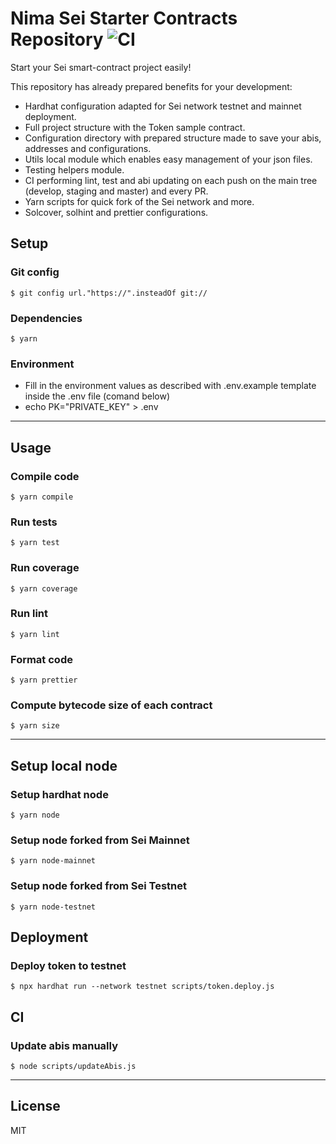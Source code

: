 # Nima Sei Starter Contracts Repository ![CI](https://github.com/NIMA-Enterprises/solidity-boilerplate/actions/workflows/ci.yml/badge.svg)
Start your Sei smart-contract project easily!

This repository has already prepared benefits for your development:

- Hardhat configuration adapted for Sei network testnet and mainnet deployment.
- Full project structure with the Token sample contract.
- Configuration directory with prepared structure made to save your abis, addresses and configurations.
- Utils local module which enables easy management of your json files.
- Testing helpers module.
- CI performing lint, test and abi updating on each push on the main tree (develop, staging and master) and every PR.
- Yarn scripts for quick fork of the Sei network and more.
- Solcover, solhint and prettier configurations.

## Setup

### Git config
`$ git config url."https://".insteadOf git://`

### Dependencies
`$ yarn`

### Environment
 - Fill in the environment values as described with .env.example template inside the .env file (comand below)
 - echo PK="PRIVATE_KEY" > .env
---
## Usage
### Compile code
`$ yarn compile`

### Run tests
`$ yarn test`

### Run coverage
`$ yarn coverage`

### Run lint
`$ yarn lint`

### Format code
`$ yarn prettier`

### Compute bytecode size of each contract
`$ yarn size`

---
## Setup local node
### Setup hardhat node
`$ yarn node`

### Setup node forked from Sei Mainnet
`$ yarn node-mainnet`

### Setup node forked from Sei Testnet
`$ yarn node-testnet`

## Deployment
### Deploy token to testnet
`$ npx hardhat run --network testnet scripts/token.deploy.js`

## CI
### Update abis manually
`$ node scripts/updateAbis.js`

---
## License
MIT
